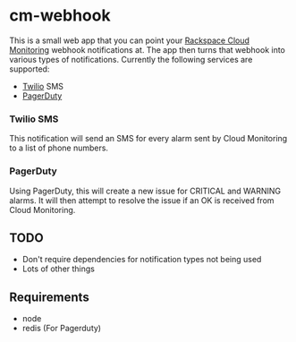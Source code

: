 # cm-webhook

This is a small web app that you can point your [Rackspace Cloud Monitoring](http://www.rackspace.com/cloud/monitoring/)
webhook notifications at. The app then turns that webhook into various types of notifications. Currently the following services
are supported:
 * [Twilio](http://www.twilio.com) SMS
 * [PagerDuty](http://www.pagerduty.com)

### Twilio SMS
This notification will send an SMS for every alarm sent by Cloud Monitoring to a list of phone numbers.

### PagerDuty
Using PagerDuty, this will create a new issue for CRITICAL and WARNING alarms. It will then attempt to resolve the issue
if an OK is received from Cloud Monitoring.

## TODO
 * Don't require dependencies for notification types not being used
 * Lots of other things

## Requirements
 * node
 * redis (For Pagerduty)
